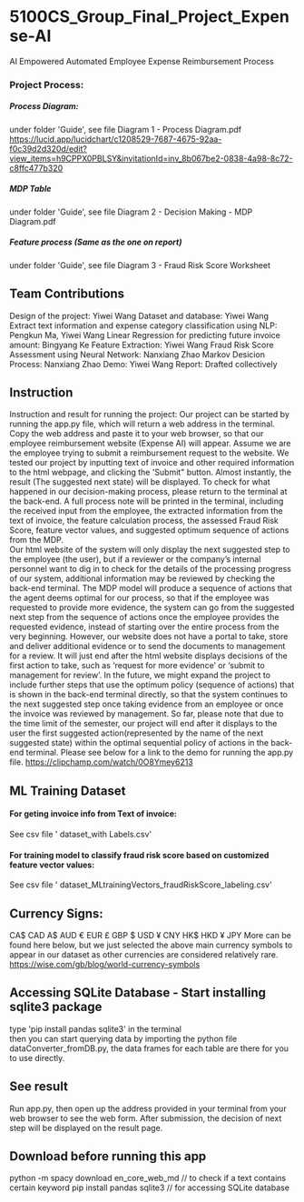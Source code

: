 # 5100CS_Group_Final_Project_Expense-AI
AI Empowered Automated Employee Expense Reimbursement Process

### Project Process:  ### 
##### Process Diagram: ##### 
under folder 'Guide', see file Diagram 1 - Process Diagram.pdf
<br>
https://lucid.app/lucidchart/c1208529-7687-4675-92aa-f0c39d2d320d/edit?view_items=h9CPPX0PBLSY&invitationId=inv_8b067be2-0838-4a98-8c72-c8ffc477b320

##### MDP Table  #####
under folder 'Guide', see file Diagram 2 - Decision Making - MDP Diagram.pdf

##### Feature process (Same as the one on report) 
under folder 'Guide', see file Diagram 3 - Fraud Risk Score Worksheet

## Team Contributions ##
Design of the project: Yiwei Wang
Dataset and database:  Yiwei Wang
Extract text information and expense category classification using NLP:  Pengkun Ma, Yiwei Wang
Linear Regression for predicting future invoice amount: Bingyang Ke
Feature Extraction:  Yiwei Wang
Fraud Risk Score Assessment using Neural Network:  Nanxiang Zhao
Markov Desicion Process: Nanxiang Zhao
Demo:  Yiwei Wang
Report: Drafted collectively

## Instruction ##
Instruction and result for running the project: Our project can be started by running the app.py file, which will return a web address in the terminal. Copy the web address and paste it to your web browser,  so that our employee reimbursement website (Expense AI) will appear.  Assume we are the employee trying to submit a reimbursement request to the website.  We tested our project by  inputting text of invoice and other required information to the html webpage, and clicking the 'Submit" button.  Almost instantly, the result (The suggested next state) will be displayed. To check for what happened in our decision-making process,  please return to the terminal at the back-end.  A full process note will be printed in the terminal, including the received input from the employee, the extracted information from the text of invoice, the feature calculation process, the assessed Fraud Risk Score,  feature vector values,  and suggested optimum sequence of actions from the MDP.  
Our html website of the system will only display the next suggested step to the employee (the user), but if a reviewer or the company’s internal personnel want to dig in to check for the details of the processing progress of our system, additional information may be reviewed by checking the back-end terminal.  The MDP model will produce a sequence of actions that the agent deems optimal for our process, so that if the employee was requested to provide more evidence, the system can go from the suggested next step from the sequence of actions once the employee provides the requested evidence, instead of starting over the entire process from the very beginning.   However, our website does not have a portal to take, store and deliver additional evidence or to send the documents to management for a review.  It will just end after the html website displays decisions of the first action to take, such as ‘request for more evidence’ or ‘submit to management for review’. In the future, we might expand the project to include further steps that use the optimum policy (sequence of actions) that is shown in the back-end terminal directly, so that the system continues to the next suggested step once taking evidence from an employee or once the invoice was reviewed by management. 
So far, please note that due to the time limit of the semester, our project will end after it displays to the user the first suggested action(represented by the name of the next suggested state) within the optimal sequential policy of actions in the back-end terminal. 
Please see below for a link to the demo for running the app.py file.
https://clipchamp.com/watch/0O8Ymey6213

## ML Training Dataset ##
#### For geting invoice info from Text of invoice: ####   
See csv file ' dataset_with Labels.csv'
#### For training model to classify fraud risk score based on customized feature vector values: ####
See csv file ' dataset_MLtrainingVectors_fraudRiskScore_labeling.csv'

## Currency Signs: ## 
CA$     CAD
A$      AUD
€       EUR
£       GBP
$       USD
¥       CNY
HK$     HKD
¥       JPY
More can be found here below, but we just selected the above main currency symbols to appear in our dataset as other currencies are considered relatively rare. 
https://wise.com/gb/blog/world-currency-symbols


## Accessing SQLite Database -  Start installing sqlite3 package
type  'pip install pandas sqlite3' in the terminal  
then you can start querying data by importing the python file dataConverter_fromDB.py, the data frames for each table are there for you to use directly.


## See result ###
Run app.py, then open up the address provided in your terminal from your web browser to see the web form. After submission, the decision of next step will be displayed on the result page.


## Download before running this app ##
python -m spacy download en_core_web_md                        // to check if a text contains certain keyword
pip install pandas sqlite3                                     // for accessing SQLite database


